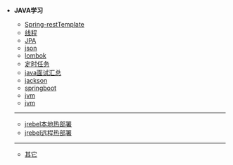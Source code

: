 - **JAVA学习**

  - [Spring-restTemplate](/java/sth)
  - [线程](/java/thread)
  - [JPA](/java/SpringDataJpa)
  - [json](/java/json)
  - [lombok](/java/lombok)
  - [定时任务](/java/schedule)
  - [java面试汇总](/java/interview)
  - [jackson](/java/json)
  - [springboot](/java/springboot)
  - [jvm](/java/jvm/体系架构)
  - [jvm](/java/jvm/类加载器)
  - ----------------------------
  - [jrebel本地热部署](/java/jrebel/jrebel-local)
  - [jrebel远程热部署](/java/jrebel/jrebel-remote)
  - ----------------------------
  - [其它](/java/sth)